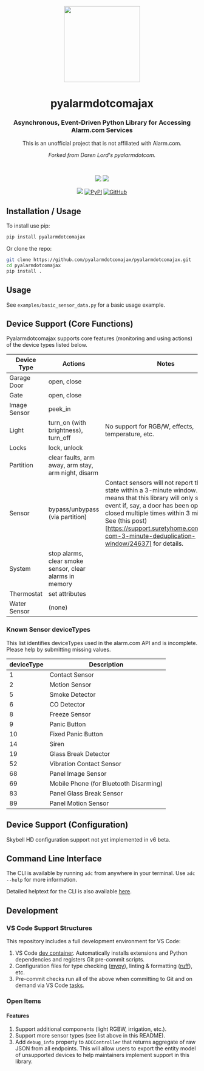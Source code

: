 <p align="center"><img src="https://user-images.githubusercontent.com/466460/175575400-44ab6ed5-acb4-4a8c-b2ab-8b757675e900.png" height="200px"></p>
<h1 align="center" border="1px solid black">pyalarmdotcomajax</h1>
<h3 align="center">Asynchronous, Event-Driven Python Library for Accessing Alarm.com Services</h3>
<p align="center">This is an unofficial project that is not affiliated with Alarm.com.</p>
<p align="center"><em>Forked from Daren Lord's pyalarmdotcom.</em></p>
<br />
<p align="center">
  <a href="https://github.com/uvjustin"><img src="https://img.shields.io/badge/Creator-Justin%20Wong%20(%40uvjustin)-blue" /></a>
  <a href="https://github.com/elahd"><img src="https://img.shields.io/badge/Maintainer-Elahd%20Bar--Shai%20(%40elahd)-blue" /></a>
</p>
<p align="center">
  <a href="https://results.pre-commit.ci/latest/github/pyalarmdotcom/pyalarmdotcomajax/master"><img src="https://results.pre-commit.ci/badge/github/pyalarmdotcom/pyalarmdotcomajax/master.svg" /></a>
  <a href="https://pypi.org/project/pyalarmdotcomajax/"><img alt="PyPI" src="https://img.shields.io/pypi/v/pyalarmdotcomajax"></a>
  <a href="https://github.com/pyalarmdotcom/pyalarmdotcomajax/blob/master/LICENSE"><img alt="GitHub" src="https://img.shields.io/github/license/pyalarmdotcom/pyalarmdotcomajax" /></a>
</p>

## Installation / Usage

To install use pip:

```bash
pip install pyalarmdotcomajax
```

Or clone the repo:

```bash
git clone https://github.com/pyalarmdotcomajax/pyalarmdotcomajax.git
cd pyalarmdotcomajax
pip install .
```

## Usage

See `examples/basic_sensor_data.py` for a basic usage example.

## Device Support (Core Functions)

Pyalarmdotcomajax supports core features (monitoring and using actions) of the device types listed below.

| Device Type  | Actions                                                 | Notes                                                                                                                                                                                                                                                                                                                   |
| ------------ | ------------------------------------------------------- | ----------------------------------------------------------------------------------------------------------------------------------------------------------------------------------------------------------------------------------------------------------------------------------------------------------------------- |
| Garage Door  | open, close                                             |                                                                                                                                                                                                                                                                                                                         |
| Gate         | open, close                                             |                                                                                                                                                                                                                                                                                                                         |
| Image Sensor | peek_in                                                 |                                                                                                                                                                                                                                                                                                                         |
| Light        | turn_on (with brightness), turn_off                     | No support for RGB/W, effects, temperature, etc.                                                                                                                                                                                                                                                                        |
| Locks        | lock, unlock                                            |                                                                                                                                                                                                                                                                                                                         |
| Partition    | clear faults, arm away, arm stay, arm night, disarm     |                                                                                                                                                                                                                                                                                                                         |
| Sensor       | bypass/unbypass (via partition)                         | Contact sensors will not report the same state within a 3-minute window. This means that this library will only show one event if, say, a door has been opened and closed multiple times within 3 minutes. See (this post)[https://support.suretyhome.com/t/alarm-com-3-minute-deduplication-window/24637] for details. |
| System       | stop alarms, clear smoke sensor, clear alarms in memory |                                                                                                                                                                                                                                                                                                                         |
| Thermostat   | set attributes                                          |                                                                                                                                                                                                                                                                                                                         |
| Water Sensor | (none)                                                  |                                                                                                                                                                                                                                                                                                                         |

### Known Sensor deviceTypes

This list identifies deviceTypes used in the alarm.com API and is incomplete. Please help by submitting missing values.

| deviceType | Description                            |
| ---------- | -------------------------------------- |
| 1          | Contact Sensor                         |
| 2          | Motion Sensor                          |
| 5          | Smoke Detector                         |
| 6          | CO Detector                            |
| 8          | Freeze Sensor                          |
| 9          | Panic Button                           |
| 10         | Fixed Panic Button                     |
| 14         | Siren                                  |
| 19         | Glass Break Detector                   |
| 52         | Vibration Contact Sensor               |
| 68         | Panel Image Sensor                     |
| 69         | Mobile Phone (for Bluetooth Disarming) |
| 83         | Panel Glass Break Sensor               |
| 89         | Panel Motion Sensor                    |

## Device Support (Configuration)

Skybell HD configuration support not yet implemented in v6 beta.

## Command Line Interface

The CLI is available by running `adc` from anywhere in your terminal. Use `adc --help` for more information.

Detailed helptext for the CLI is also available [here](pyalarmdotcomajax/adc/README.md).

## Development

### VS Code Support Structures

This repository includes a full development environment for VS Code:

1. VS Code [dev container](https://code.visualstudio.com/docs/remote/create-dev-container). Automatically installs extensions and Python dependencies and registers Git pre-commit scripts.
2. Configuration files for type checking ([mypy](http://mypy-lang.org/)), linting & formatting ([ruff](https://github.com/astral-sh/ruff)), etc.
3. Pre-commit checks run all of the above when committing to Git and on demand via VS Code [tasks](https://code.visualstudio.com/docs/editor/tasks).

### Open Items

#### Features

1. Support additional components (light RGBW, irrigation, etc.).
2. Support more sensor types (see list above in this README).
3. Add `debug_info` property to `ADCController` that returns aggregate of raw JSON from all endpoints. This will allow users to export the entity model of unsupported devices to help maintainers implement support in this library.
